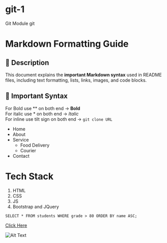 # git-1
Git Module
git 

# Markdown Formatting Guide  

## 📖 Description  
This document explains the **important Markdown syntax** used in README files, including text formatting, lists, links, images, and code blocks.  

## 📝 Important Syntax  




For Bold use ** on both end → **Bold**  
For italic use * on both end → *Italic*  
For inline use tilt sign on both end → `git clone URL`  


- Home 
- About  
- Service
  - Food Delivery
  - Courier
- Contact

# Tech Stack
1. HTML
2. CSS
3. JS
4. Bootstrap and JQuery

```
SELECT * FROM students WHERE grade > 80 ORDER BY name ASC;
 ```

[Click Here]([https://example.com](https://getbootstrap.com/docs/5.0/components/navbar/))


![Alt Text]([(https://images.unsplash.com/photo-1461749280684-dccba630e2f6?w=500&auto=format&fit=crop&q=60&ixlib=rb-4.0.3&ixid=M3wxMjA3fDB8MHxzZWFyY2h8MTB8fHdlYnNpdGV8ZW58MHx8MHx8fDA%3D)])
